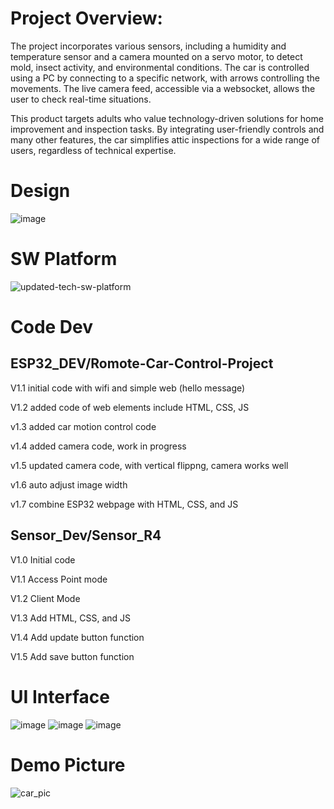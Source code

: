 # Project Overview:
The project incorporates various sensors, including a humidity and temperature sensor and a camera mounted on a servo motor, to detect mold, insect activity, and environmental conditions. The car is controlled using a PC by connecting to a specific network, with arrows controlling the movements. The live camera feed, accessible via a websocket, allows the user to check real-time situations.

This product targets adults who value technology-driven solutions for home improvement and inspection tasks. By integrating user-friendly controls and many other features, the car simplifies attic inspections for a wide range of users, regardless of technical expertise.


# Design
![image](https://github.com/user-attachments/assets/1f736adf-a114-4469-80de-a2b84e4bc1c6)


# SW Platform
![updated-tech-sw-platform](https://github.com/user-attachments/assets/494eeea5-5f86-4e54-b2ed-c37b4a844416)



# Code Dev

## ESP32_DEV/Romote-Car-Control-Project

V1.1 initial code with wifi and simple web (hello message)

V1.2 added code of web elements include HTML, CSS, JS

v1.3 added car motion control code

v1.4 added camera code, work in progress

v1.5 updated camera code, with vertical flippng, camera works well 

v1.6 auto adjust image width

v1.7 combine ESP32 webpage with HTML, CSS, and JS

## Sensor_Dev/Sensor_R4

V1.0 Initial code

V1.1 Access Point mode

V1.2 Client Mode

V1.3 Add HTML, CSS, and JS

V1.4 Add update button function

V1.5 Add save button function


# UI Interface
![image](https://github.com/user-attachments/assets/259c2544-5752-4151-81c0-29956759cc4b)
![image](https://github.com/user-attachments/assets/ea2d187c-6bb3-4890-8f4d-06835f32944c)
![image](https://github.com/user-attachments/assets/ff3fc831-c48a-44cc-bd47-4b03c3c8c1a4)


# Demo Picture
![car_pic](https://github.com/user-attachments/assets/20dd265b-cb87-4c38-bc0f-60cd4f1b83b4)






